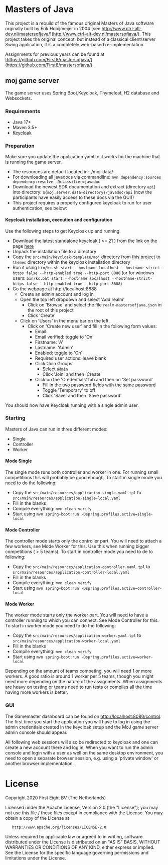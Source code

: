 # Masters of Java

This project is a rebuild of the famous original Masters of Java software orginally built by Erik Hooijmeijer 
in 2004 [see http://www.ctrl-alt-dev.nl/mastersofjava/](http://www.ctrl-alt-dev.nl/mastersofjava/). This project takes the original concept, but instead 
of a classical client/server Swing application, it is a completely web-based re-implementation.

Assignments for previous years can be found at [https://github.com/First8/mastersofjava/](https://github.com/First8/mastersofjava/).

## moj game server

The game server uses Spring Boot,Keycloak, Thymeleaf, H2 database and Websockets.

### Requirements

- Java 17+
- Maven 3.5+
- [Keycloak](www.keycloak.org)

### Preparation

Make sure you update the application.yaml to it works for the machine that is running the game server.  
- The resources are default located in: ./moj-data/
- For downloading all javadocs via commandline: `mvn dependency:sources dependency:resolve -Dclassifier=javadoc`
- Download the newest SDK documentation and extract (directory `api`) into directory: `${moj.server.data-directory}/javadoc/api` (now the participants have easily access to these docs via the GUI))
- This project requires a properly configured keycloak to run for user authentication, see below:

#### Keycloak installation, execution and configuration

Use the following steps to get Keycloak up and running.

- Download the latest standalone keycloak ( >= 21 ) from the link on the page [here](https://www.keycloak.org/downloads)
- Unpack the installation file to a directory
- Copy the `src/main/keycloak-template/moj` directory from this project to `themes` directory within the keycloak 
  installation directory 
- Run it using `bin/kc.sh start --hostname localhost --hostname-strict-https false --http-enabled true --http-port 8888`
  (or for windows users: `bin/kc.bat start --hostname localhost --hostname-strict-https false --http-enabled true --http-port 8888`)
- Go the webpage at http://localhost:8888
   * Create an admin account and log in
   * Open the top left dropdown and select 'Add realm'
     * Click on 'Browse' and select the file `realm-mastersofjava.json` in the root of this project
     * Click 'Create'
   * Click on 'Users' in the menu bar on the left.
     * Click on 'Create new user' and fill in the following form values:
       * Email: <a valid email address>
       * Email verified: toggle to 'On'
       * Firstname: 'A'
       * Lastname: 'Admin'
       * Enabled: toggle to 'On'
       * Required user actions: leave blank
       * Click 'Join Groups'
         * Select `admin`
         * Click 'Join' and then 'Create'
       * Click on the 'Credentials' tab and then on 'Set password'
         * Fill in the two password fields with the same password
         * Toggle 'Temporary' to off
         * Click 'Save' and then 'Save password'
   
You should now have Keycloak running with a single admin user.
            
### Starting
Masters of Java can run in three different modes:

* Single
* Controller
* Worker

#### Mode Single
The single mode runs both controller and worker in one. For running small competitions this will probably be good enough.
To start in single mode you need to do the following:

* Copy the `src/main/resources/application-single.yaml.tpl` to `src/main/resources/application-single-local.yaml`
* Fill in the blanks
* Compile everything: `mvn clean verify`
* Start using `mvn spring-boot:run -Dspring.profiles.active=single-local`

#### Mode Controller
The controller mode starts only the controller part. You will need to attach a few workers, see Mode Worker for this. 
Use this when running bigger competitions ( > 5 teams). To start in controller mode you need to de to following:

* Copy the `src/main/resources/application-controller.yaml.tpl` to `src/main/resources/application-controller-local.yaml`
* Fill in the blanks
* Compile everything: `mvn clean verify`
* Start using `mvn spring-boot:run -Dspring.profiles.active=controller-local`

#### Mode Worker
The worker mode starts only the worker part. You will need to have a controller running to which you can connect.
See Mode Controller for this. To start in worker mode you need to do the following:

* Copy the `src/main/resources/application-worker.yaml.tpl` to `src/main/resources/application-worker-local.yaml`
* Fill in the blanks
* Compile everything: `mvn clean verify`
* Start using `mvn spring-boot:run -Dspring.profiles.active=worker-local`

Depending on the amount of teams competing, you will need 1 or more workers. A good ratio is around 1 worker per 5 teams,
though you might need more depending on the nature of the assignments. When assignments are heavy on testing or teams need
to run tests or compiles all the time having more workers is better.

### GUI

The Gamemaster dashboard can be found on [http://localhost:8080/control](http://localhost:8080/control). The first time 
you start the application you will have to log in using the admin credentials created in the keycloak setup and the 
MoJ game server admin console should appear. 

All following web sessions will also be redirected to keycloak and one can create a new account there and log in. When 
you want to run the admin console and login with a user as well on the same desktop environment, you need to open a 
separate browser session, e.g. using a 'private window' or another browser implementation.

# License

   Copyright 2020 First Eight BV (The Netherlands)

   Licensed under the Apache License, Version 2.0 (the "License");
   you may not use this file / these files except in compliance with the License.
   You may obtain a copy of the License at

       http://www.apache.org/licenses/LICENSE-2.0

   Unless required by applicable law or agreed to in writing, software
   distributed under the License is distributed on an "AS IS" BASIS,
   WITHOUT WARRANTIES OR CONDITIONS OF ANY KIND, either express or implied.
   See the License for the specific language governing permissions and
   limitations under the License.


